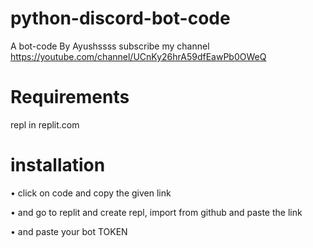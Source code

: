 # python-discord-bot-code
A bot-code By Ayushssss subscribe my channel https://youtube.com/channel/UCnKy26hrA59dfEawPb0OWeQ

# Requirements
repl in replit.com

# installation
• click on code and copy the given link

• and go to replit and create repl, import from github and paste the link

• and paste your bot TOKEN
